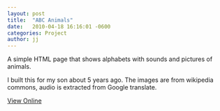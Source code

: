 ```yaml
---
layout: post
title:  "ABC Animals"
date:   2010-04-18 16:16:01 -0600
categories: Project
author: jj
---
```


A simple HTML page that shows alphabets with sounds and pictures of animals.

I built this for my son about 5 years ago. The images are from wikipedia commons, audio is extracted from Google translate.

[View Online](http://alterlife.github.io/ABC_Animals/)